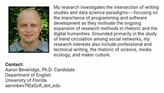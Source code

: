 <p><img src="./images/headshot1_tiny.jpg" align="left" style="display:inline;margin:6px 14px 0px 10px;"/>My research investigates the intersection of writing studies and data science paradigms---focusing on the importance of programming and software development as they motivate the ongoing expansion of research methods in rhetoric and the digital humanities. Grounded primarily in the study of trend circulation among social networks, my research interests also include professional and technical writing, the rhetoric of science, media ecology, and maker culture.</p>


**Contact:**  
Aaron Beveridge, Ph.D. Candidate  
Department of English  
University of Florida  
aaronbev79[at]ufl_dot_edu
